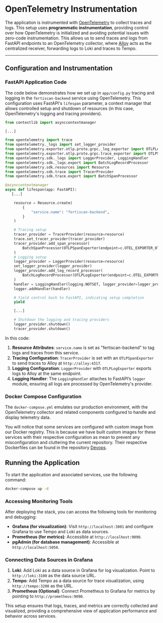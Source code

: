 # OpenTelemetry Instrumentation

The application is instrumented with
[OpenTelemetry](https://opentelemetry.io/docs/what-is-opentelemetry/) to collect
traces and logs. This setup uses **programmatic instrumentation**, providing
control over how OpenTelemetry is initialized and avoiding potential issues with
zero-code instrumentation. This allows us to send traces and logs from FastAPI
endpoints to an OpenTelemetry collector, where
[Alloy](https://grafana.com/docs/alloy/latest/) acts as the centralized
receiver, forwarding logs to Loki and traces to Tempo.

---

## Configuration and Instrumentation

### FastAPI Application Code

The code below demonstrates how we set up in `app/config.py` tracing and logging
in the `fertiscan-backend` service using OpenTelemetry. This configuration uses
FastAPI's `lifespan` parameter, a context manager that allows controlled setup
and shutdown of resources (in this case, OpenTelemetry's logging and tracing
providers).

```python
from contextlib import asynccontextmanager

[...]

from opentelemetry import trace
from opentelemetry._logs import set_logger_provider
from opentelemetry.exporter.otlp.proto.grpc._log_exporter import OTLPLogExporter
from opentelemetry.exporter.otlp.proto.grpc.trace_exporter import OTLPSpanExporter
from opentelemetry.sdk._logs import LoggerProvider, LoggingHandler
from opentelemetry.sdk._logs.export import BatchLogRecordProcessor
from opentelemetry.sdk.resources import Resource
from opentelemetry.sdk.trace import TracerProvider
from opentelemetry.sdk.trace.export import BatchSpanProcessor

@asynccontextmanager
async def lifespan(app: FastAPI):
   [...]

    resource = Resource.create(
        {
            "service.name": "fertiscan-backend",
        }
    )

    # Tracing setup
    tracer_provider = TracerProvider(resource=resource)
    trace.set_tracer_provider(tracer_provider)
    tracer_provider.add_span_processor(
        BatchSpanProcessor(OTLPSpanExporter(endpoint=c.OTEL_EXPORTER_OTLP_ENDPOINT, insecure=True))
    )
    # Logging setup
    logger_provider = LoggerProvider(resource=resource)
    set_logger_provider(logger_provider)
    logger_provider.add_log_record_processor(
        BatchLogRecordProcessor(OTLPLogExporter(endpoint=c.OTEL_EXPORTER_OTLP_ENDPOINT, insecure=True))
    )
    handler = LoggingHandler(logging.NOTSET, logger_provider=logger_provider)
    logger.addHandler(handler)

    # Yield control back to FastAPI, indicating setup completion
    yield

    [...]

    # Shutdown the logging and tracing providers
    logger_provider.shutdown()
    tracer_provider.shutdown()
```

In this code:

1. **Resource Attributes**: `service.name` is set as "fertiscan-backend" to tag
   logs and traces from this service.
2. **Tracing Configuration**: `TracerProvider` is set with an `OTLPSpanExporter`
   to send traces to Alloy at `http://alloy:4317`.
3. **Logging Configuration**: `LoggerProvider` with `OTLPLogExporter` exports
   logs to Alloy at the same endpoint.
4. **Logging Handler**: The `LoggingHandler` attaches to FastAPI’s `logger`
   module, ensuring all logs are processed by OpenTelemetry's provider.

### Docker Compose Configuration

The `docker-compose.yml` emulates our production environment, with the
OpenTelemetry collector and related components configured to handle and display
telemetry data.

You will notice that some services are configured with custom image from our
Docker registry. This is because we have built custom images for these services
with their respective configuration as mean to prevent any misconfiguration and
cluttering the current repository. Their respective Dockerfiles can be found in
the repository
[Devops](https://github.com/ai-cfia/devops/tree/main/dockerfiles).

## Running the Application

To start the application and associated services, use the following command:

```bash
docker-compose up -d
```

### Accessing Monitoring Tools

After deploying the stack, you can access the following tools for monitoring and
debugging:

- **Grafana (for visualization)**: Visit `http://localhost:3001` and configure
  Grafana to use Tempo and Loki as data sources.
- **Prometheus (for metrics)**: Accessible at `http://localhost:9090`.
- **pgAdmin (for database management)**: Accessible at `http://localhost:5050`.

### Connecting Data Sources in Grafana

1. **Loki**: Add Loki as a data source in Grafana for log visualization. Point
   to `http://loki:3100` as the data source URL.
2. **Tempo**: Add Tempo as a data source for trace visualization, using
   `http://tempo:3200` as the URL.
3. **Prometheus (Optional)**: Connect Prometheus to Grafana for metrics by
   pointing to `http://prometheus:9090`.

This setup ensures that logs, traces, and metrics are correctly collected and
visualized, providing a comprehensive view of application performance and
behavior across services.
